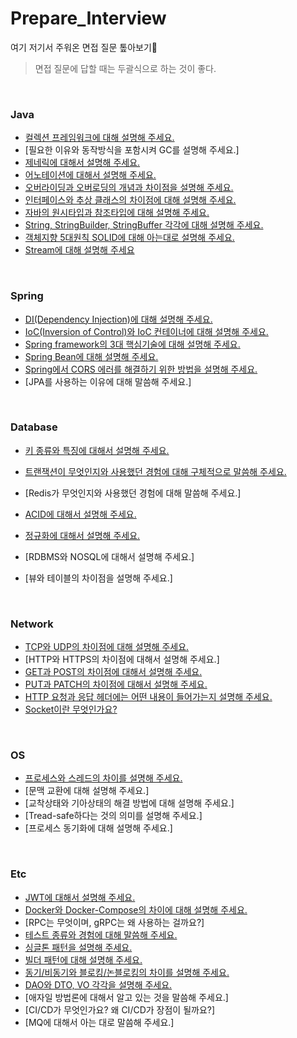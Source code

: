 # Prepare_Interview

여기 저기서 주워온 면접 질문 톺아보기:fist_left:

> 면접 질문에 답할 때는 두괄식으로 하는 것이 좋다.

<br>

### Java

+ [컬렉션 프레임워크에 대해 설명해 주세요.](https://github.com/syxxn/Prepare_Interview/blob/main/JAVA/%EC%BB%AC%EB%A0%89%EC%85%98%20%ED%94%84%EB%A0%88%EC%9E%84%EC%9B%8C%ED%81%AC.md)
+ [필요한 이유와 동작방식을 포함시켜 GC를 설명해 주세요.]
+ [제네릭에 대해서 설명해 주세요.](https://github.com/syxxn/Prepare_Interview/blob/main/JAVA/Generic.md)
+ [어노테이션에 대해서 설명해 주세요.](https://github.com/syxxn/Prepare_Interview/blob/main/JAVA/Annotation)
+ [오버라이딩과 오버로딩의 개념과 차이점을 설명해 주세요.](https://github.com/syxxn/Prepare_Interview/blob/main/JAVA/%EC%98%A4%EB%B2%84%EB%9D%BC%EC%9D%B4%EB%94%A9%EA%B3%BC%20%EC%98%A4%EB%B2%84%EB%A1%9C%EB%94%A9.md)
+ [인터페이스와 추상 클래스의 차이점에 대해 설명해 주세요.](https://github.com/syxxn/Prepare_Interview/blob/main/JAVA/%EC%9D%B8%ED%84%B0%ED%8E%98%EC%9D%B4%EC%8A%A4%EC%99%80%20%EC%B6%94%EC%83%81%20%ED%81%B4%EB%9E%98%EC%8A%A4.md)
+ [자바의 원시타입과 참조타입에 대해 설명해 주세요.](https://github.com/syxxn/Prepare_Interview/blob/main/JAVA/%EC%9E%90%EB%B0%94%EC%9D%98%20%EC%9B%90%EC%8B%9C%ED%83%80%EC%9E%85%EA%B3%BC%20%EC%B0%B8%EC%A1%B0%ED%83%80%EC%9E%85.md)
+ [String, StringBuilder, StringBuffer 각각에 대해 설명해 주세요.](https://github.com/syxxn/Prepare_Interview/blob/main/JAVA/String%2C%20StringBuilder%2C%20StringBuffer.md)
+ [객체지향 5대원칙 SOLID에 대해 아는대로 설명해 주세요.](https://github.com/syxxn/Prepare_Interview/blob/main/JAVA/SOLID.md)
+ [Stream에 대해 설명해 주세요](https://github.com/syxxn/Prepare_Interview/blob/main/JAVA/Stream)

<br>

### Spring

+ [DI(Dependency Injection)에 대해 설명해 주세요.](https://github.com/syxxn/Prepare_Interview/blob/main/SPRINGBOOT/DI(Dependency%20Injection).md)
+ [IoC(Inversion of Control)와 IoC 컨테이너에 대해 설명해 주세요.](https://github.com/syxxn/Prepare_Interview/blob/main/SPRINGBOOT/IoC(Inversion%20Of%20Control).md)
+ [Spring framework의 3대 핵심기술에 대해 설명해 주세요.](https://github.com/syxxn/Prepare_Interview/blob/main/SPRINGBOOT/Spring%20Triangle.md)
+ [Spring Bean에 대해 설명해 주세요.](https://github.com/syxxn/Prepare_Interview/blob/main/SPRINGBOOT/Bean.md)
+ [Spring에서 CORS 에러를 해결하기 위한 방법을 설명해 주세요.](https://github.com/syxxn/Prepare_Interview/blob/main/SPRINGBOOT/Spring%EC%97%90%EC%84%9C%20CORS%20%ED%95%B4%EA%B2%B0%ED%95%98%EB%8A%94%20%EB%B2%95.md)
+ [JPA를 사용하는 이유에 대해 말씀해 주세요.]

<br>

### Database

+ [키 종류와 특징에 대해서 설명해 주세요.](https://github.com/syxxn/Prepare_Interview/blob/main/DATABASE/Database%20Key.md)

+ [트랜잭션이 무엇인지와 사용했던 경험에 대해 구체적으로 말씀해 주세요.](https://github.com/syxxn/Prepare_Interview/blob/main/DATABASE/Transaction.md)
+ [Redis가 무엇인지와 사용했던 경험에 대해 말씀해 주세요.]
+ [ACID에 대해서 설명해 주세요.](https://github.com/syxxn/Prepare_Interview/blob/main/DATABASE/ACID.md)
+ [정규화에 대해서 설명해 주세요.](https://github.com/syxxn/Prepare_Interview/blob/main/DATABASE/%EC%A0%95%EA%B7%9C%ED%99%94.md)
+ [RDBMS와 NOSQL에 대해서 설명해 주세요.]
+ [뷰와 테이블의 차이점을 설명해 주세요.]

<br>

### Network

+ [TCP와 UDP의 차이점에 대해 설명해 주세요.](https://github.com/syxxn/Prepare_Interview/blob/main/NETWORK/TCP%20UDP.md)
+ [HTTP와 HTTPS의 차이점에 대해서 설명해 주세요.]
+ [GET과 POST의 차이점에 대해서 설명해 주세요.](https://github.com/syxxn/Prepare_Interview/blob/main/NETWORK/Get%20vs%20Post.md)
+ [PUT과 PATCH의 차이점에 대해서 설명해 주세요.](https://github.com/syxxn/Prepare_Interview/blob/main/NETWORK/Put%20vs%20Patch.md)
+ [HTTP 요청과 응답 헤더에는 어떤 내용이 들어가는지 설명해 주세요.](https://github.com/syxxn/Prepare_Interview/blob/main/NETWORK/HTTP%20Header.md)
+ [Socket이란 무엇인가요?](https://github.com/syxxn/Prepare_Interview/blob/main/NETWORK/Socket.md)

<br>

### OS

+ [프로세스와 스레드의 차이를 설명해 주세요.](https://github.com/syxxn/Prepare_Interview/blob/main/OS/%ED%94%84%EB%A1%9C%EC%84%B8%EC%8A%A4%EC%99%80%20%EC%8A%A4%EB%A0%88%EB%93%9C.md)
+ [문맥 교환에 대해 설명해 주세요.]
+ [교착상태와 기아상태의 해결 방법에 대해 설명해 주세요.]
+ [Tread-safe하다는 것의 의미를 설명해 주세요.]
+ [프로세스 동기화에 대해 설명해 주세요.]

<br>

### Etc

+ [JWT에 대해서 설명해 주세요.](https://github.com/syxxn/Prepare_Interview/blob/main/ETC/JWT.md)
+ [Docker와 Docker-Compose의 차이에 대해 설명해 주세요.](https://github.com/syxxn/Prepare_Interview/blob/main/ETC/Docker%20%26%20Docker-compose.md)
+ [RPC는 무엇이며, gRPC는 왜 사용하는 걸까요?]
+ [테스트 종류와 경험에 대해 말씀해 주세요.](https://github.com/syxxn/Prepare_Interview/blob/main/ETC/Test.md)
+ [싱글톤 패턴을 설명해 주세요.](https://github.com/syxxn/Prepare_Interview/blob/main/ETC/Singleton%20Pattern.md)
+ [빌더 패턴에 대해 설명해 주세요.](https://github.com/syxxn/Prepare_Interview/blob/main/ETC/Builder%20Pattern.md)
+ [동기/비동기와 블로킹/논블로킹의 차이를 설명해 주세요.](https://github.com/syxxn/Prepare_Interview/blob/main/ETC/%EB%8F%99%EA%B8%B0%EB%B9%84%EB%8F%99%EA%B8%B0%20%26%20%EB%B8%94%EB%A1%9C%ED%82%B9%EB%85%BC%EB%B8%94%EB%A1%9C%ED%82%B9.md)
+ [DAO와 DTO, VO 각각을 설명해 주세요.](https://github.com/syxxn/Prepare_Interview/blob/main/ETC/DAO%2C%20DTO%2C%20VO.md)
+ [애자일 방법론에 대해서 알고 있는 것을 말씀해 주세요.]
+ [CI/CD가 무엇인가요? 왜 CI/CD가 장점이 될까요?]
+ [MQ에 대해서 아는 대로 말씀해 주세요.]

